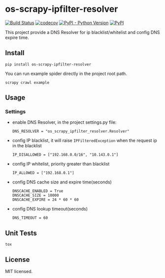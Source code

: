 # os-scrapy-ipfilter-resolver

[![Build Status](https://www.travis-ci.org/cfhamlet/os-scrapy-ipfilter-resolver.svg?branch=master)](https://www.travis-ci.org/cfhamlet/os-scrapy-ipfilter-resolver)
[![codecov](https://codecov.io/gh/cfhamlet/os-scrapy-ipfilter-resolver/branch/master/graph/badge.svg)](https://codecov.io/gh/cfhamlet/os-scrapy-ipfilter-resolver)
[![PyPI - Python Version](https://img.shields.io/pypi/pyversions/os-scrapy-ipfilter-resolver.svg)](https://pypi.python.org/pypi/os-scrapy-ipfilter-resolver)
[![PyPI](https://img.shields.io/pypi/v/os-scrapy-ipfilter-resolver.svg)](https://pypi.python.org/pypi/os-scrapy-ipfilter-resolver)

This project provide a DNS Resolver for ip blacklist/whitelist and config DNS expire time.

## Install

```
pip install os-scrapy-ipfilter-resolver
```

You can run example spider directly in the project root path.

```
scrapy crawl example
```

## Usage

### Settings

* enable DNS Resolver, in the project settings.py file:

    ```
    DNS_RESOLVER = "os_scrapy_ipfilter_resolver.Resolver"
    ```

* config IP blacklist, it will raise ``IPFilteredException`` when the request ip in the blacklist

    ```
    IP_DISALLOWED = ["192.168.0.0/16", "10.143.0.1"]
    ```

* config IP whitelist, priority greater than blacklist

    ```
    IP_ALLOWED = ["192.168.0.1"]
    ```

* config DNS cache size and expire time(seconds)

    ```
    DNSCACHE_ENABLED = True
    DNSCACHE_SIZE = 10000
    DNSCACHE_EXPIRE = 24 * 60 * 60
    ```

* config DNS lookup timeout(seconds)

    ```
    DNS_TIMEOUT = 60
    ```

## Unit Tests

```
tox
```

## License

MIT licensed.
